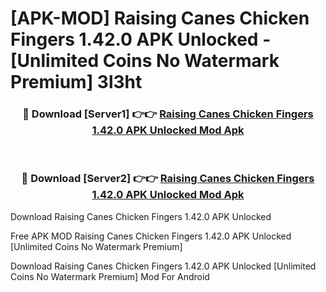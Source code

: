 # [APK-MOD] Raising Canes Chicken Fingers 1.42.0 APK Unlocked - [Unlimited Coins No Watermark Premium] 3l3ht



<div align="center">
<h3>🔴 Download [Server1] 👉👉 <a href="https://momento.my/?title=Raising_Canes_Chicken_Fingers_1.42.0_APK_Unlocked">Raising Canes Chicken Fingers 1.42.0 APK Unlocked Mod Apk</a></h3><br>

<h3>🔴 Download [Server2] 👉👉 <a href="https://momento.my/?title=Raising_Canes_Chicken_Fingers_1.42.0_APK_Unlocked">Raising Canes Chicken Fingers 1.42.0 APK Unlocked Mod Apk</a></h3>
</div>



Download Raising Canes Chicken Fingers 1.42.0 APK Unlocked 

Free APK MOD Raising Canes Chicken Fingers 1.42.0 APK Unlocked [Unlimited Coins No Watermark Premium]

Download Raising Canes Chicken Fingers 1.42.0 APK Unlocked [Unlimited Coins No Watermark Premium] Mod For Android
